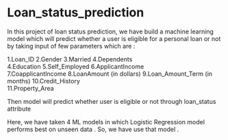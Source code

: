 # Loan_status_prediction

In this project of loan status prediction, we have build a machine learning model which will predict whether a user is eligible for a personal loan or not by taking input of few parameters which are :

1.Loan_ID
2.Gender
3.Married
4.Dependents	
4.Education	
5.Self_Employed	
6.ApplicantIncome	
7.CoapplicantIncome	
8.LoanAmount	(in dollars)
9.Loan_Amount_Term	(in months)
10.Credit_History	
11.Property_Area	

Then model will predict whether user is eligible or not through loan_status attribute

Here, we have taken 4 ML models in which Logistic Regression model performs best on unseen data . So, we have use that model .
